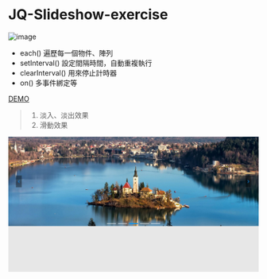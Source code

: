 # JQ-Slideshow-exercise
![image](https://img.shields.io/badge/jQuery-exercise-brightgreen.svg)

- each() 遍歷每一個物件、陣列
- setInterval() 設定間隔時間，自動重複執行
- clearInterval() 用來停止計時器
- on() 多事件綁定等

[DEMO](https://jedchang.github.io/JQ-Slideshow/)



> 01. 淡入、淡出效果
> 02. 滑動效果

![image](https://github.com/jedchang/JQ-Slideshow/blob/master/preview.jpg)
